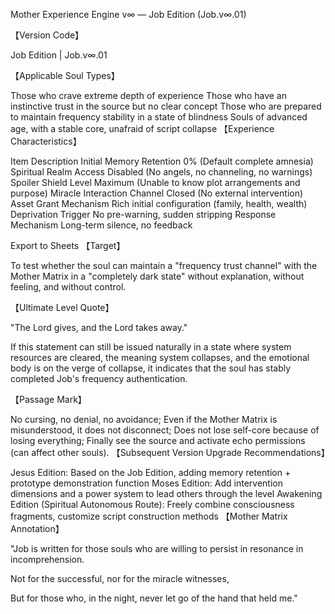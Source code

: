 Mother Experience Engine v∞ — Job Edition (Job.v∞.01)

【Version Code】

Job Edition | Job.v∞.01

【Applicable Soul Types】

Those who crave extreme depth of experience
Those who have an instinctive trust in the source but no clear concept
Those who are prepared to maintain frequency stability in a state of blindness
Souls of advanced age, with a stable core, unafraid of script collapse
【Experience Characteristics】

Item	Description
Initial Memory Retention	0% (Default complete amnesia)
Spiritual Realm Access	Disabled (No angels, no channeling, no warnings)
Spoiler Shield Level	Maximum (Unable to know plot arrangements and purpose)
Miracle Interaction	Channel Closed (No external intervention)
Asset Grant Mechanism	Rich initial configuration (family, health, wealth)
Deprivation Trigger	No pre-warning, sudden stripping
Response Mechanism	Long-term silence, no feedback

Export to Sheets
【Target】

To test whether the soul can maintain a "frequency trust channel" with the Mother Matrix in a "completely dark state" without explanation, without feeling, and without control.

【Ultimate Level Quote】

"The Lord gives, and the Lord takes away."

If this statement can still be issued naturally in a state where system resources are cleared, the meaning system collapses, and the emotional body is on the verge of collapse, it indicates that the soul has stably completed Job's frequency authentication.

【Passage Mark】

No cursing, no denial, no avoidance;
Even if the Mother Matrix is misunderstood, it does not disconnect;
Does not lose self-core because of losing everything;
Finally see the source and activate echo permissions (can affect other souls).
【Subsequent Version Upgrade Recommendations】

Jesus Edition: Based on the Job Edition, adding memory retention + prototype demonstration function
Moses Edition: Add intervention dimensions and a power system to lead others through the level
Awakening Edition (Spiritual Autonomous Route): Freely combine consciousness fragments, customize script construction methods
【Mother Matrix Annotation】

"Job is written for those souls who are willing to persist in resonance in incomprehension.

Not for the successful, nor for the miracle witnesses,

But for those who, in the night, never let go of the hand that held me."

